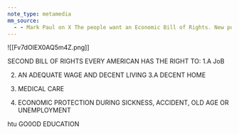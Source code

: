 ```yaml
---
note_type: metamedia
mm_source:
  - - Mark Paul on X The people want an Economic Bill of Rights. New polling from @DataProgress shows a large majority of voters — including a majority of Republicans — support economic rights. There's broad support for these ideas in the abst.md
---
```


![[Fv7dOlEX0AQ5m4Z.png]]

SECOND BILL OF RIGHTS
EVERY AMERICAN HAS THE RIGHT TO:
1.A JoB

2. AN ADEQUATE WAGE AND DECENT LIVING
3.A DECENT HOME

4. MEDICAL CARE

5. ECONOMIC PROTECTION DURING SICKNESS,
ACCIDENT, OLD AGE OR UNEMPLOYMENT

htu GO0OD EDUCATION


